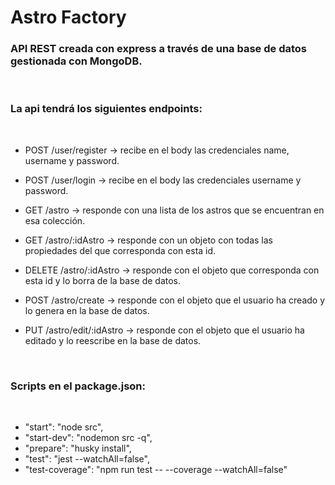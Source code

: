 # Astro Factory

### API REST creada con express a través de una base de datos gestionada con MongoDB.

<br>

### La api tendrá los siguientes endpoints:

<br>

- POST /user/register -> recibe en el body las credenciales name, username y password.

- POST /user/login -> recibe en el body las credenciales username y password.

- GET /astro -> responde con una lista de los astros que se encuentran en esa colección.

- GET /astro/:idAstro -> responde con un objeto con todas las propiedades del que corresponda con esta id.

- DELETE /astro/:idAstro -> responde con el objeto que corresponda con esta id y lo borra de la base de datos.

- POST /astro/create -> responde con el objeto que el usuario ha creado y lo genera en la base de datos.

- PUT /astro/edit/:idAstro -> responde con el objeto que el usuario ha editado y lo reescribe en la base de datos.

<br>

### Scripts en el package.json:

<br>

- "start": "node src",
- "start-dev": "nodemon src -q",
- "prepare": "husky install",
- "test": "jest --watchAll=false",
- "test-coverage": "npm run test -- --coverage --watchAll=false"
